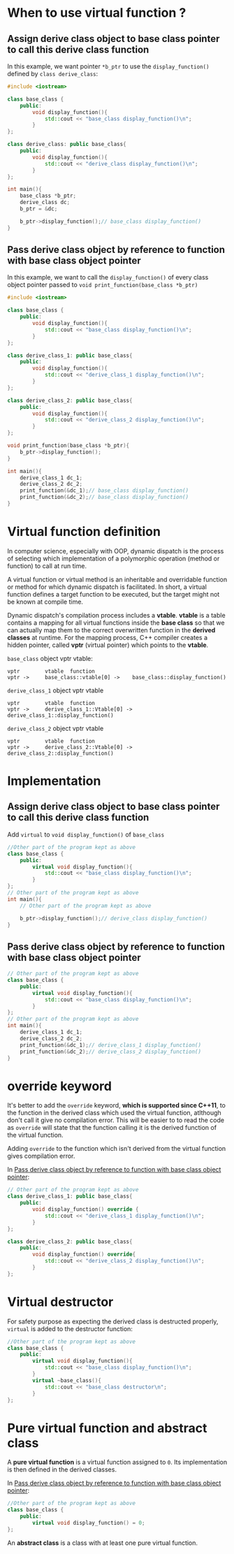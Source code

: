 # When to use virtual function ?

## Assign derive class object to base class pointer to call this derive class function

In this example, we want pointer ``*b_ptr`` to use the ``display_function()`` defined by ``class derive_class``:

```cpp
#include <iostream>

class base_class {
	public:
		void display_function(){
			std::cout << "base_class display_function()\n";
		}
};

class derive_class: public base_class{
	public:
		void display_function(){
			std::cout << "derive_class display_function()\n";
		}
};

int main(){
	base_class *b_ptr;
	derive_class dc;
	b_ptr = &dc;

	b_ptr->display_function();// base_class display_function()
}
```

## Pass derive class object by reference to function with base class object pointer

In this example, we want to call the ``display_function()`` of every class object pointer passed to ``void print_function(base_class *b_ptr)``

```cpp
#include <iostream>

class base_class {
	public:
		void display_function(){
			std::cout << "base_class display_function()\n";
		}
};

class derive_class_1: public base_class{
	public:
		void display_function(){
			std::cout << "derive_class_1 display_function()\n";
		}
};

class derive_class_2: public base_class{
	public:
		void display_function(){
			std::cout << "derive_class_2 display_function()\n";
		}
};

void print_function(base_class *b_ptr){
	b_ptr->display_function();
}

int main(){
	derive_class_1 dc_1;
	derive_class_2 dc_2;
	print_function(&dc_1);// base_class display_function()
	print_function(&dc_2);// base_class display_function()
}
```

# Virtual function definition

In computer science, especially with OOP, dynamic dispatch is the process of selecting which implementation of a polymorphic operation (method or function) to call at run time.

A virtual function or virtual method is an inheritable and overridable function or method for which dynamic dispatch is facilitated. In short, a virtual function defines a target function to be executed, but the target might not be known at compile time.

Dynamic dispatch's compilation process includes a **vtable**. **vtable** is a table contains a mapping for all virtual functions inside the **base class** so that we can actually map them to the correct overwritten function in the **derived classes** at runtime. For the mapping process, C++ compiler creates a hidden pointer, called **vptr** (virtual pointer) which points to the **vtable**. 

``base_class`` object vptr vtable:

```
vptr		vtable	function
vptr ->		base_class::vtable[0] ->	base_class::display_function()
```
``derive_class_1`` object vptr vtable

```
vptr		vtable	function
vptr ->		derive_class_1::Vtable[0] ->	derive_class_1::display_function()
```
``derive_class_2`` object vptr vtable

```
vptr		vtable	function
vptr ->		derive_class_2::Vtable[0] ->	derive_class_2::display_function()
```
# Implementation

## Assign derive class object to base class pointer to call this derive class function

Add ``virtual`` to ``void display_function()`` of ``base_class``

```cpp
//Other part of the program kept as above
class base_class {
	public:
		virtual void display_function(){
			std::cout << "base_class display_function()\n";
		}
};
// Other part of the program kept as above
int main(){
    // Other part of the program kept as above

	b_ptr->display_function();// derive_class display_function()
}
```
## Pass derive class object by reference to function with base class object pointer

```cpp
// Other part of the program kept as above
class base_class {
	public:
		virtual void display_function(){
			std::cout << "base_class display_function()\n";
		}
};
// Other part of the program kept as above
int main(){
	derive_class_1 dc_1;
	derive_class_2 dc_2;
	print_function(&dc_1);// derive_class_1 display_function()
	print_function(&dc_2);// derive_class_2 display_function()
}
```
# override keyword

It's better to add the ``override`` keyword, **which is supported since C++11**, to the function in the derived class which used the virtual function, atlthough don't call it give no compilation error. This will be easier to to read the code as ``override`` will state that the function calling it is the derived function of the virtual function.

Adding ``override`` to the function which isn't derived from the virtual function gives compilation error.

In [Pass derive class object by reference to function with base class object pointer](#pass-derive-class-object-by-reference-to-function-with-base-class-object-pointer):

```cpp
// Other part of the program kept as above
class derive_class_1: public base_class{
	public:
		void display_function() override {
			std::cout << "derive_class_1 display_function()\n";
		}
};

class derive_class_2: public base_class{
	public:
		void display_function() override{
			std::cout << "derive_class_2 display_function()\n";
		}
};
```
# Virtual destructor

For safety purpose as expecting the derived class is destructed properly, ``virtual`` is added to the destructor function:

```cpp
//Other part of the program kept as above
class base_class {
	public:
		virtual void display_function(){
			std::cout << "base_class display_function()\n";
		}
		virtual ~base_class(){
			std::cout << "base_class destructor\n";
		}
};
```
# Pure virtual function and abstract class

A **pure virtual function** is a virtual function assigned to ``0``. Its implementation is then defined in the derived classes.

In [Pass derive class object by reference to function with base class object pointer](#pass-derive-class-object-by-reference-to-function-with-base-class-object-pointer):

```cpp
//Other part of the program kept as above
class base_class {
	public:
		virtual void display_function() = 0;
};
```

An **abstract class** is a class with at least one pure virtual function.
